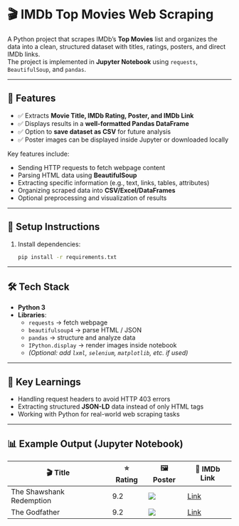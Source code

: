 # 🎬 IMDb Top Movies Web Scraping

A Python project that scrapes IMDb’s **Top Movies** list and organizes the data into a clean, structured dataset with titles, ratings, posters, and direct IMDb links.  
The project is implemented in **Jupyter Notebook** using `requests`, `BeautifulSoup`, and `pandas`.

---

## 🚀 Features
- ✅ Extracts **Movie Title, IMDb Rating, Poster, and IMDb Link**  
- ✅ Displays results in a **well-formatted Pandas DataFrame**  
- ✅ Option to **save dataset as CSV** for future analysis  
- ✅ Poster images can be displayed inside Jupyter or downloaded locally   

Key features include:
- Sending HTTP requests to fetch webpage content  
- Parsing HTML data using **BeautifulSoup**  
- Extracting specific information (e.g., text, links, tables, attributes)  
- Organizing scraped data into **CSV/Excel/DataFrames**  
- Optional preprocessing and visualization of results  

---

## 🚀 Setup Instructions

1. Install dependencies:
   ```bash
   pip install -r requirements.txt

---

## 🛠️ Tech Stack
- **Python 3**  
- **Libraries**:  
  - `requests` → fetch webpage  
  - `beautifulsoup4` → parse HTML / JSON  
  - `pandas` → structure and analyze data  
  - `IPython.display` → render images inside notebook
  - *(Optional: add `lxml`, `selenium`, `matplotlib`, etc. if used)*  

---

## 📌 Key Learnings
- Handling request headers to avoid HTTP 403 errors  
- Extracting structured **JSON-LD** data instead of only HTML tags  
- Working with Python for real-world web scraping tasks  

---

## 📊 Example Output (Jupyter Notebook)
| 🎬 Title | ⭐ Rating | 🖼️ Poster | 🔗 IMDb Link |
|----------|----------|-----------|--------------|
| The Shawshank Redemption | 9.2 | ![](https://m.media-amazon.com/images/M/MV5BMDFkYTc0MGEtZmRhMC00ZDJlLWFmNTEtODM1ZDIzZjNjZWRiXkEyXkFqcGdeQXVyNDYyMDk5MTU@._V1_UY98_CR0,0,67,98_AL_.jpg) | [Link](https://www.imdb.com/title/tt0111161/) |
| The Godfather | 9.2 | ![](https://m.media-amazon.com/images/M/MV5BM2MyNjYxNmYtYTAwMC00ZjQ5LWFmNTEtODM1ZDIzZjNjZWRiXkEyXkFqcGdeQXVyNzkwMjQ5NzM@._V1_UY98_CR1,0,67,98_AL_.jpg) | [Link](https://www.imdb.com/title/tt0068646/) |

